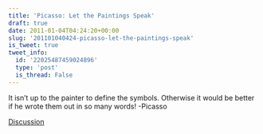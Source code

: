 ```yaml
---
title: 'Picasso: Let the Paintings Speak'
draft: true
date: 2011-01-04T04:24:20+00:00
slug: '201101040424-picasso-let-the-paintings-speak'
is_tweet: true
tweet_info:
  id: '22025487459024896'
  type: 'post'
  is_thread: False
---
```




It isn’t up to the painter to define the symbols. Otherwise it would be better if he wrote them out in so many words! -Picasso

[Discussion](https://x.com/sytelus/status/22025487459024896)
